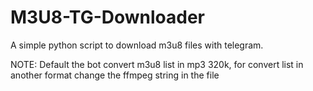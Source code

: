 # M3U8-TG-Downloader
A simple python script to download m3u8 files with telegram.

NOTE: Default the bot convert m3u8 list in mp3 320k, for convert list in another format change the ffmpeg string in the file
